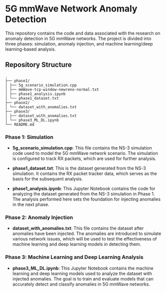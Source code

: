 # 5G mmWave Network Anomaly Detection

This repository contains the code and data associated with the research on anomaly detection in 5G mmWave networks. The project is divided into three phases: simulation, anomaly injection, and machine learning/deep learning-based analysis.

## Repository Structure

```
.
├── phase1/
│ ├── 5g_scenario_simulation.cpp
│ ├── mmWave-tcp-window-newreno-normal.txt
│ ├── phase1_analysis.ipynb
│ └── phase1_dataset.txt
├── phase2/
│ └── dataset_with_anomalies.txt
├── phase3/
│ ├── dataset_with_anomalies.txt
│ └── phase3_ML_DL.ipynb
└── README.md
```

### Phase 1: Simulation

- **5g_scenario_simulation.cpp**: This file contains the NS-3 simulation code used to model the 5G mmWave network scenario. The simulation is configured to track RX packets, which are used for further analysis.

- **phase1_dataset.txt**: This is the dataset generated from the NS-3 simulation. It contains the RX packet tracker data, which serves as the basis for the subsequent analysis.

- **phase1_analysis.ipynb**: This Jupyter Notebook contains the code for analyzing the dataset generated from the NS-3 simulation in Phase 1. The analysis performed here sets the foundation for injecting anomalies in the next phase.

### Phase 2: Anomaly Injection

- **dataset_with_anomalies.txt**: This file contains the dataset after anomalies have been injected. The anomalies are introduced to simulate various network issues, which will be used to test the effectiveness of machine learning and deep learning models in detecting them.

### Phase 3: Machine Learning and Deep Learning Analysis

- **phase3_ML_DL.ipynb**: This Jupyter Notebook contains the machine learning and deep learning models used to analyze the dataset with injected anomalies. The goal is to train and evaluate models that can accurately detect and classify anomalies in 5G mmWave networks.
